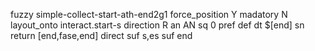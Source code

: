 fuzzy simple-collect-start-ath-end2g1
   force_position Y
   madatory N
   layout_onto interact.start-s
   direction R
   an AN
   sq 0
   pref 
   def 
    dt $[end]
    sn 
    return [end,fase,end]
    direct 
   suf s,es
   suf 
end
